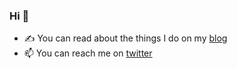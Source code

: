 ### Hi 👋

- ✍️ You can read about the things I do on my [blog](https://shxdow.me/blog)
- 📫 You can reach me on [twitter](https://twitter.com/imshxdow)
